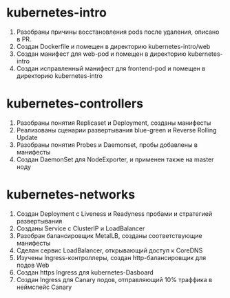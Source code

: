 # kubernetes-intro
1. Разобраны причины восстановления pods после удаления, описано в PR.
2. Создан Dockerfile и помещен в директорию kubernetes-intro/web
3. Создан манифест для web-pod и помещен в директорию kubernetes-intro
4. Создан исправленный манифест для frontend-pod и помещен в директорию kubernetes-intro
# kubernetes-controllers
1. Разобраны понятия Replicaset и Deployment, созданы манифесты
2. Реализованы сценарии развертывания blue-green и Reverse Rolling Update
3. Разобраны понятия Probes и Daemonset, пробы добавлены в манифесты
4. Создан DaemonSet для NodeExporter, и применен также на master ноду
# kubernetes-networks
1. Создан Deployment с Liveness и Readyness пробами и стратегией развертывания
2. Созданы Service с ClusterIP и LoadBalancer
3. Разобран балансировщик MetalLB, созданы соответствующие манифесты
4. Сделан сервис LoadBalancer, открывающий доступ к CoreDNS
5. Изучены Ingress-контроллеры, создан http-балансировщик для подов Web
6. Создан https Ingress для kubernetes-Dasboard
7. Создан Ingress для Canary подов, отправляющий 10% траффика в неймспейс Canary
